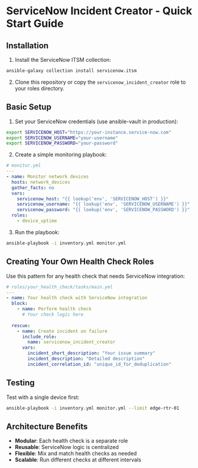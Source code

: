 # ServiceNow Incident Creator - Quick Start Guide

## Installation

1. Install the ServiceNow ITSM collection:
```bash
ansible-galaxy collection install servicenow.itsm
```

2. Clone this repository or copy the `servicenow_incident_creator` role to your roles directory.

## Basic Setup

1. Set your ServiceNow credentials (use ansible-vault in production):
```bash
export SERVICENOW_HOST="https://your-instance.service-now.com"
export SERVICENOW_USERNAME="your-username"
export SERVICENOW_PASSWORD="your-password"
```

2. Create a simple monitoring playbook:
```yaml
# monitor.yml
---
- name: Monitor network devices
  hosts: network_devices
  gather_facts: no
  vars:
    servicenow_host: "{{ lookup('env', 'SERVICENOW_HOST') }}"
    servicenow_username: "{{ lookup('env', 'SERVICENOW_USERNAME') }}"
    servicenow_password: "{{ lookup('env', 'SERVICENOW_PASSWORD') }}"
  roles:
    - device_uptime
```

3. Run the playbook:
```bash
ansible-playbook -i inventory.yml monitor.yml
```

## Creating Your Own Health Check Roles

Use this pattern for any health check that needs ServiceNow integration:

```yaml
# roles/your_health_check/tasks/main.yml
---
- name: Your health check with ServiceNow integration
  block:
    - name: Perform health check
      # Your check logic here
      
  rescue:
    - name: Create incident on failure
      include_role:
        name: servicenow_incident_creator
      vars:
        incident_short_description: "Your issue summary"
        incident_description: "Detailed description"
        incident_correlation_id: "unique_id_for_deduplication"
```

## Testing

Test with a single device first:
```bash
ansible-playbook -i inventory.yml monitor.yml --limit edge-rtr-01
```

## Architecture Benefits

- **Modular**: Each health check is a separate role
- **Reusable**: ServiceNow logic is centralized
- **Flexible**: Mix and match health checks as needed
- **Scalable**: Run different checks at different intervals